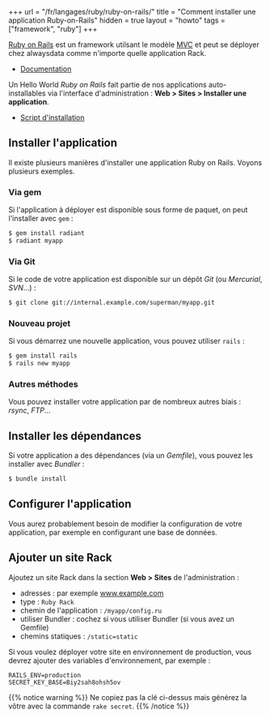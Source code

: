 +++
url = "/fr/langages/ruby/ruby-on-rails/"
title = "Comment installer une application Ruby-on-Rails"
hidden = true
layout = "howto"
tags = ["framework", "ruby"]
+++

[Ruby on Rails](http://rubyonrails.org/) est un framework utilsant le modèle [MVC](https://fr.wikipedia.org/wiki/Mod%C3%A8le-vue-contr%C3%B4leur) et peut se déployer chez alwaysdata comme n'importe quelle application Rack.

- [Documentation](https://guides.rubyonrails.org/)

Un Hello World *Ruby on Rails* fait partie de nos applications auto-installables via l'interface d'administration : **Web > Sites > Installer une application**.

- [Script d'installation](https://admin.alwaysdata.com/site/application/script/30/detail/)

## Installer l'application

Il existe plusieurs manières d'installer une application Ruby on Rails. Voyons plusieurs exemples.

### Via gem

Si l'application à déployer est disponible sous forme de paquet, on peut l'installer avec `gem` :

```sh
$ gem install radiant
$ radiant myapp
```

### Via Git

Si le code de votre application est disponible sur un dépôt *Git* (ou *Mercurial*, *SVN*…) :

```sh
$ git clone git://internal.example.com/superman/myapp.git
```

### Nouveau projet

Si vous démarrez une nouvelle application, vous pouvez utiliser `rails` :

```sh
$ gem install rails
$ rails new myapp
```

### Autres méthodes

Vous pouvez installer votre application par de nombreux autres biais : *rsync*, *FTP*…

## Installer les dépendances

Si votre application a des dépendances (via un *Gemfile*), vous pouvez les installer avec *Bundler* :

```sh
$ bundle install
```

## Configurer l'application

Vous aurez probablement besoin de modifier la configuration de votre application, par exemple en configurant une base de données.

## Ajouter un site Rack

Ajoutez un site Rack dans la section **Web > Sites** de l'administration :

* adresses : par exemple www.example.com
* type : `Ruby Rack`
* chemin de l'application : `/myapp/config.ru`
* utiliser Bundler : cochez si vous utiliser Bundler (si vous avez un Gemfile)
* chemins statiques : `/static=static`

Si vous voulez déployer votre site en environnement de production, vous devrez ajouter des variables d'environnement, par exemple :

```
RAILS_ENV=production
SECRET_KEY_BASE=Biy2sah8ohsh5ov
```

{{% notice warning %}}
Ne copiez pas la clé ci-dessus mais générez la vôtre avec la commande `rake secret`.
{{% /notice %}}
